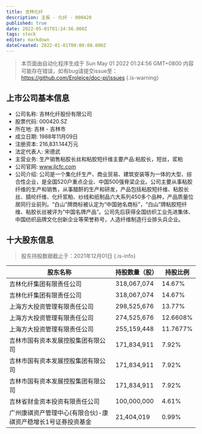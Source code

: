 ```yaml
---
title: 吉林化纤
description: 主板 - 化纤 - 000420
published: true
date: 2022-05-01T01:24:56.000Z
tags: stock
editor: markdown
dateCreated: 2022-01-01T00:00:00.000Z
---
```


> 本页面由自动化程序生成于 Sun May 01 2022 01:24:56 GMT+0800
> 内容可能存在错误，如有bug请提交issue至：https://github.com/Eroleice/doc-pi/issues
{.is-warning}

## 上市公司基本信息
- 公司名称: 吉林化纤股份有限公司
- 股票代码: 000420.SZ
- 所在地: 吉林 - 吉林市
- 成立日期: 1988年11月09日
- 注册资本: 216,831.144万元
- 法定代表人: 宋德武
- 主营业务: 生产销售粘胶长丝和粘胶短纤维主要产品:粘胶长，短丝，浆粕
- 公司官网: www.jlcfc.com
- 公司介绍: 公司是一个集化纤生产、商业贸易、建筑安装等为一体的大型、综合性企业，是全国520户重点企业、中国500强脊梁企业。公司主要从事粘胶纤维的生产和销售，从事醋酐的生产和研发，产品包括粘胶短纤维、粘胶长丝、腈纶纤维、化纤浆粕、纱线和纸制品六大系列450多个品种，产品质量位居同行业前列。“白山”牌商标被认定为“中国驰名商标”，“白山”牌粘胶短纤维、粘胶长丝被评为“中国名牌产品”。公司先后获得全国纺织工业先进集体、中国纺织品牌文化创新企业等荣誉称号，人造纤维制造行业排头兵企业。


## 十大股东信息
> 股东持股数据截止于：2021年12月01日
{.is-info}

| 股东名称 | 持股数量（股） | 持股比例 |
| --- | --- | --- |
| 吉林化纤集团有限责任公司 | 318,067,074 | 14.67% |
| 吉林化纤集团有限责任公司 | 318,067,074 | 14.67% |
| 上海方大投资管理有限责任公司 | 298,525,676 | 13.77% |
| 上海方大投资管理有限责任公司 | 274,525,676 | 12.6608% |
| 上海方大投资管理有限责任公司 | 255,159,448 | 11.7677% |
| 吉林市国有资本发展控股集团有限公司 | 171,834,911 | 7.92% |
| 吉林市国有资本发展控股集团有限公司 | 171,834,911 | 7.92% |
| 吉林市国有资本发展控股集团有限公司 | 171,834,911 | 7.92% |
| 吉林省财金资本投资有限责任公司 | 100,000,000 | 4.61% |
| 广州康祺资产管理中心(有限合伙)-康祺资产稳增长1号证券投资基金 | 21,404,019 | 0.99% |





